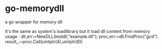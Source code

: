 # go-memorydll
a go wrapper for memory dll 

it's the same as system's loadlibrary but it load dll content from memory
usage :
dll,err:=NewDLL(testdll,"example.dll");
proc,err:=dll.FindProc("gcd")
result,_,_:=proc.Call(uintptr(4),uintptr(8))
